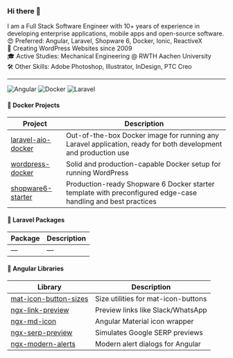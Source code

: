 ### Hi there 👋

I am a Full Stack Software Engineer with 10+ years of experience in developing enterprise applications, mobile apps and open-source software.<br>
😍 Preferred: Angular, Laravel, Shopware 6, Docker, Ionic, ReactiveX<br>
🐢 Creating WordPress Websites since 2009<br>
🎓 Active Studies: Mechanical Engineering @ RWTH Aachen University<br>
🛠 Other Skills: Adobe Photoshop, Illustrator, InDesign, PTC Creo<br>

---
![Angular](https://img.shields.io/badge/-Angular-DD0031?style=flat&logo=angular&logoColor=white)
![Docker](https://img.shields.io/badge/-Docker-2496ED?style=flat&logo=docker&logoColor=white)
![Laravel](https://img.shields.io/badge/-Laravel-FF2D20?style=flat&logo=laravel&logoColor=white)

#### 🐳 Docker Projects  

| Project | Description |
|---------|-------------|
| [laravel-aio-docker](https://github.com/jonaaix/laravel-aio-docker) | Out-of-the-box Docker image for running any Laravel application, ready for both development and production use |
| [wordpress-docker](https://github.com/jonaaix/wordpress-docker) | Solid and production-capable Docker setup for running WordPress |
| [shopware6-starter](https://github.com/jonaaix/shopware6-starter) | Production-ready Shopware 6 Docker starter template with preconfigured edge-case handling and best practices |

#### 🐘 Laravel Packages  

| Package | Description |
|---------|-------------|
| — | — |

#### 📐 Angular Libraries  


| Library | Description |
|--------|-------------|
| [mat-icon-button-sizes](https://github.com/jonaaix/mat-icon-button-sizes) | Size utilities for mat-icon-buttons |
| [ngx-link-preview](https://github.com/jonaaix/ngx-link-preview) | Preview links like Slack/WhatsApp |
| [ngx-md-icon](https://github.com/jonaaix/ngx-md-icon) | Angular Material icon wrapper |
| [ngx-serp-preview](https://github.com/jonaaix/ngx-serp-preview) | Simulates Google SERP previews |
| [ngx-modern-alerts](https://github.com/jonaaix/ngx-modern-alerts) | Modern alert dialogs for Angular |
